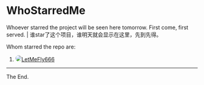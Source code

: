 # WhoStarredMe
Whoever starred the project will be seen here tomorrow. First come, first served. | 谁star了这个项目，谁明天就会显示在这里，先到先得。


Whom starred the repo are:

<LetMeFly id="LetMeFly_Anchor1_Begin"></LetMeFly>

<ol>
    <li><img src="https://avatars.githubusercontent.com/u/56995506?s=96&v=4" style="border-radius: 50% !important;"><a href="https://github.com/LetMeFly666">LetMeFly666</a></li>
</ol>

<LetMeFly id="LetMeFly_Anchor1_End"></LetMeFly>

---

The End.

